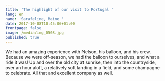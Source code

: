 ```yaml
---
title: 'The highlight of our visit to Portugal '
lang: en
name: 'Sarafeline, Maine '
date: 2017-10-08T10:45:06+01:00
frontpage: false
image: /media/img_0508.jpg
published: true
---
```

We had an amazing experience with Nelson, his balloon, and his crew. Because we were off-season, we had the balloon to ourselves, and what a ride it was! Up and over the old city at sunrise, then into the countryside, over an hour aloft, a relatively soft landing in a field, and some champagne to celebrate. All that and excellent company as well.
